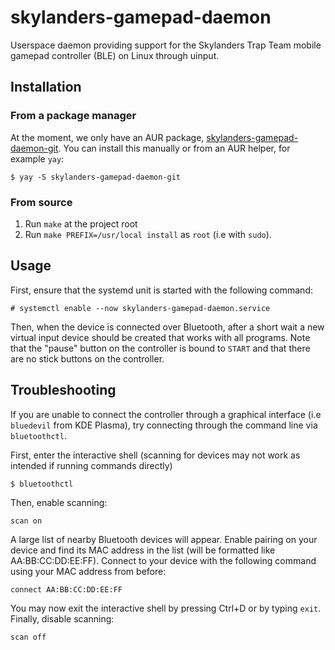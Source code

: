 # skylanders-gamepad-daemon
Userspace daemon providing support for the Skylanders Trap Team mobile gamepad controller (BLE) on Linux through uinput.

## Installation
### From a package manager
At the moment, we only have an AUR package, [skylanders-gamepad-daemon-git](https://aur.archlinux.org/packages/skylanders-gamepad-daemon-git). You can install this manually or from an AUR helper, for example `yay`:
```
$ yay -S skylanders-gamepad-daemon-git
```
### From source
1. Run `make` at the project root
2. Run `make PREFIX=/usr/local install` as `root` (i.e with `sudo`).

## Usage
First, ensure that the systemd unit is started with the following command:
```
# systemctl enable --now skylanders-gamepad-daemon.service
```
Then, when the device is connected over Bluetooth, after a short wait a new virtual input device should be created that works with all programs. Note that the "pause" button on the controller is bound to `START` and that there are no stick buttons on the controller.

## Troubleshooting
If you are unable to connect the controller through a graphical interface (i.e `bluedevil` from KDE Plasma), try connecting through the command line via `bluetoothctl`.

First, enter the interactive shell (scanning for devices may not work as intended if running commands directly)
```
$ bluetoothctl
```
Then, enable scanning:
```
scan on
```
A large list of nearby Bluetooth devices will appear. Enable pairing on your device and find its MAC address in the list (will be formatted like AA:BB:CC:DD:EE:FF). Connect to your device with the following command using your MAC address from before:
```
connect AA:BB:CC:DD:EE:FF
```
You may now exit the interactive shell by pressing Ctrl+D or by typing `exit`.
Finally, disable scanning:
```
scan off
```

